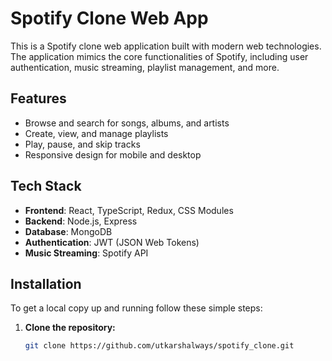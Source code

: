 # Spotify Clone Web App

This is a Spotify clone web application built with modern web technologies. The application mimics the core functionalities of Spotify, including user authentication, music streaming, playlist management, and more.

## Features

- Browse and search for songs, albums, and artists
- Create, view, and manage playlists
- Play, pause, and skip tracks
- Responsive design for mobile and desktop

## Tech Stack

- **Frontend**: React, TypeScript, Redux, CSS Modules
- **Backend**: Node.js, Express
- **Database**: MongoDB
- **Authentication**: JWT (JSON Web Tokens)
- **Music Streaming**: Spotify API

## Installation

To get a local copy up and running follow these simple steps:

1. **Clone the repository:**

   ```sh
   git clone https://github.com/utkarshalways/spotify_clone.git
```
